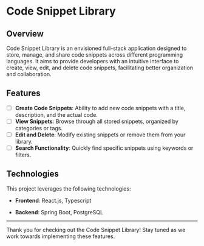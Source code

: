 # Code Snippet Library

## Overview

Code Snippet Library is an envisioned full-stack application designed to store, manage, and share code snippets across different programming languages. It aims to provide developers with an intuitive interface to create, view, edit, and delete code snippets, facilitating better organization and collaboration.

## Features

- [ ] **Create Code Snippets**: Ability to add new code snippets with a title, description, and the actual code.
- [ ] **View Snippets**: Browse through all stored snippets, organized by categories or tags.
- [ ] **Edit and Delete**: Modify existing snippets or remove them from your library.
- [ ] **Search Functionality**: Quickly find specific snippets using keywords or filters.

## Technologies

This project leverages the following technologies:

- **Frontend**: React.js, Typescript
  
- **Backend**: Spring Boot, PostgreSQL

---

Thank you for checking out the Code Snippet Library! Stay tuned as we work towards implementing these features.